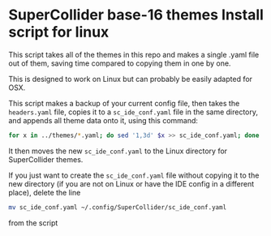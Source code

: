 # SuperCollider base-16 themes Install script for linux

This script takes all of the themes in this repo and makes a single .yaml file out of them, saving time compared to copying them in one by one.

This is designed to work on Linux but can probably be easily adapted for OSX.

This script makes a backup of your current config file, then takes the `headers.yaml` file, copies it to a `sc_ide_conf.yaml` file in the same directory, and appends all theme data onto it, using this command:

```bash
for x in ../themes/*.yaml; do sed '1,3d' $x >> sc_ide_conf.yaml; done
```

It then moves the new `sc_ide_conf.yaml` to the Linux directory for SuperCollider themes.

If you just want to create the `sc_ide_conf.yaml` file without copying it to the new directory (if you are not on Linux or have the IDE config in a different place), delete the line

```bash
mv sc_ide_conf.yaml ~/.config/SuperCollider/sc_ide_conf.yaml
```

from the script
